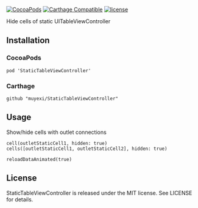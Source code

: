 
[![CocoaPods](https://img.shields.io/cocoapods/v/StaticTableViewController.svg?maxAge=2592000)](http://cocoadocs.org/docsets/StaticTableViewController)
[![Carthage Compatible](https://img.shields.io/badge/Carthage-compatible-4BC51D.svg?style=flat)](https://github.com/Carthage/Carthage)
[![license](https://img.shields.io/github/license/mashape/apistatus.svg?maxAge=2592000)](https://github.com/muyexi/StaticTableViewController/blob/master/LICENSE)

Hide cells of static UITableViewController

## Installation

### CocoaPods

```
pod 'StaticTableViewController'
```

### Carthage

```
github "muyexi/StaticTableViewController"
```

## Usage

Show/hide cells with outlet connections

```
cell(outletStaticCell1, hidden: true)
cells([outletStaticCell1, outletStaticCell2], hidden: true)

reloadDataAnimated(true)
```

## License

StaticTableViewController is released under the MIT license. See LICENSE for details.

